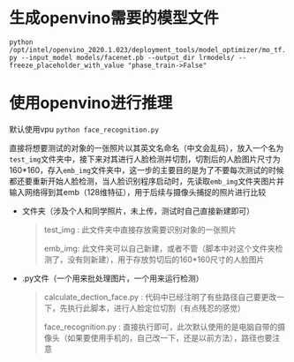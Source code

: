 # 生成openvino需要的模型文件
`python /opt/intel/openvino_2020.1.023/deployment_tools/model_optimizer/mo_tf.py --input_model models/facenet.pb --output_dir lrmodels/ --freeze_placeholder_with_value "phase_train->False"`

# 使用openvino进行推理
默认使用vpu
`python face_recognition.py`


直接将想要测试的对象的一张照片以其英文名命名（中文会乱码），放入一个名为`test_img`文件夹中，接下来对其进行人脸检测并切割，切割后的人脸图片尺寸为160*160，存入`emb_img`文件夹中，这一步的主要目的是为了不要每次测试的时候都还要重新开始人脸检测，当人脸识别程序启动时，先读取`emb_img`文件夹图片并输入网络得到其emb（128维特征），用于后续与摄像头捕捉的照片进行比较


- 文件夹（涉及个人和同学照片，未上传，测试时自己直接新建即可）

  > test_img : 此文件夹中直接存放需要识别对象的一张照片
  >
  > emb_img: 此文件夹可以自己新建，或者不管（脚本中对这个文件夹检测了，没有则新建），用于存放剪切后的160*160尺寸的人脸图片

- .py文件（一个用来批处理图片，一个用来运行检测）

  > calculate_dection_face.py : 代码中已经注明了有些路径自己要更改一下，先执行此脚本，进行人脸定位切割（有点残忍的感觉）
  >
  > face_recognition.py : 直接执行即可，此次默认使用的是电脑自带的摄像头（如果要使用手机的，自己改一下，还是以前方法），路径也要注意

